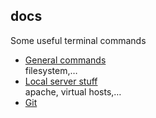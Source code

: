 ## docs

Some useful terminal commands

* [General commands](general.md)  
  filesystem,…
* [Local server stuff](server.md)  
  apache, virtual hosts,…
* [Git](git.md)
